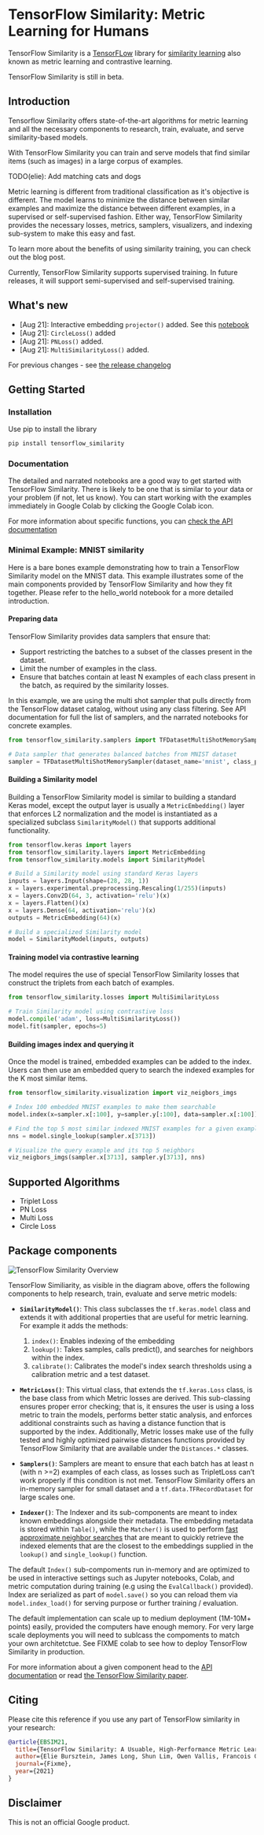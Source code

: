 # TensorFlow Similarity: Metric Learning for Humans

TensorFlow Similarity is a [TensorFLow](https://tensorflow.org) library for [similarity learning](https://en.wikipedia.org/wiki/Similarity_learning) also known as metric learning and contrastive learning.

TensorFlow Similarity is still in beta.

## Introduction

Tensorflow Similarity offers state-of-the-art algorithms for metric learning and all the necessary components to research, train, evaluate, and serve similarity-based models.

With TensorFlow Similarity you can train and serve models that find similar items
(such as images) in a large corpus of examples.

TODO(elie): Add matching cats and dogs

Metric learning is different from traditional classification as it's objective is different. The model learns to minimize the distance between similar examples and maximize the distance between different examples, in a supervised or self-supervised fashion. Either way, TensorFlow Similarity provides the necessary losses, metrics, samplers, visualizers, and indexing sub-system to make this easy and fast. 

To learn more about the benefits of using similarity training, you can check out the blog post.

Currently, TensorFlow Similarity supports supervised training. In future releases, it will support semi-supervised and self-supervised training. 

## What's new

- [Aug 21]: Interactive embedding `projector()` added. See this [notebook](examples/supervized_visualization/)
- [Aug 21]: `CircleLoss()` added
- [Aug 21]: `PNLoss()` added.
- [Aug 21]: `MultiSimilarityLoss()` added.

For previous changes - see [the release changelog](./releases.md)

## Getting Started

### Installation

Use pip to install the library

```python
pip install tensorflow_similarity
```

### Documentation

The detailed and narrated notebooks are a good way to get started with TensorFlow Similarity. There is likely to be one that is similar to your data or your problem (if not, let us know). You can start working with the examples immediately in Google Colab by clicking the Google Colab icon.

For more information about specific functions, you can [check the API documentation](api/)

### Minimal Example: MNIST similarity

Here is a bare bones example demonstrating how to train a TensorFlow Similarity model on the MNIST data. This example illustrates some of the main components provided by TensorFlow Similarity and how they fit together. Please refer to the hello_world notebook for a more detailed introduction.

#### Preparing data

TensorFlow Similarity provides data samplers that ensure that:
- Support restricting the batches to a subset of the classes present in the dataset.
- Limit the number of examples in the class.
- Ensure that batches contain at least N examples of each class present in the batch, as required by the similarity losses.

In this example, we are using the multi shot sampler that pulls directly from the TensorFlow dataset catalog, without using any class filtering. See API documentation for full the list of samplers, and the narrated notebooks for concrete examples.

```python
from tensorflow_similarity.samplers import TFDatasetMultiShotMemorySampler

# Data sampler that generates balanced batches from MNIST dataset
sampler = TFDatasetMultiShotMemorySampler(dataset_name='mnist', class_per_batch=10)
```

#### Building a Similarity model

Building a TensorFlow Similarity model is similar to building a standard Keras model, except the output layer is usually a `MetricEmbedding()` layer that enforces L2 normalization and the model is instantiated as a specialized subclass `SimilarityModel()` that supports additional functionality.

```python
from tensorflow.keras import layers
from tensorflow_similarity.layers import MetricEmbedding
from tensorflow_similarity.models import SimilarityModel

# Build a Similarity model using standard Keras layers
inputs = layers.Input(shape=(28, 28, 1))
x = layers.experimental.preprocessing.Rescaling(1/255)(inputs)
x = layers.Conv2D(64, 3, activation='relu')(x)
x = layers.Flatten()(x)
x = layers.Dense(64, activation='relu')(x)
outputs = MetricEmbedding(64)(x)

# Build a specialized Similarity model
model = SimilarityModel(inputs, outputs)
```

#### Training model via contrastive learning

The model requires the use of special TensorFlow Similarity losses that construct the triplets from each batch of examples.

```python
from tensorflow_similarity.losses import MultiSimilarityLoss

# Train Similarity model using contrastive loss
model.compile('adam', loss=MultiSimilarityLoss())
model.fit(sampler, epochs=5)
```

#### Building images index and querying it

Once the model is trained, embedded examples can be added to the index. Users can then use an embedded query to search the indexed examples for the K most similar items.

```python
from tensorflow_similarity.visualization import viz_neigbors_imgs

# Index 100 embedded MNIST examples to make them searchable
model.index(x=sampler.x[:100], y=sampler.y[:100], data=sampler.x[:100])

# Find the top 5 most similar indexed MNIST examples for a given example
nns = model.single_lookup(sampler.x[3713])

# Visualize the query example and its top 5 neighbors
viz_neigbors_imgs(sampler.x[3713], sampler.y[3713], nns)
```

## Supported Algorithms

- Triplet Loss 
- PN Loss 
- Multi Loss
- Circle Loss

## Package components

![TensorFlow Similarity Overview](assets/images/tfsim_overview.png)

TensorFlow Similiarity, as visible in the diagram above, offers the following
components to help research, train, evaluate and serve metric models:

- **`SimilarityModel()`**: This class subclasses the `tf.keras.model` class and extends it with additional properties that are useful for metric learning. For example it adds the methods:
  1. `index()`: Enables indexing of the embedding
  2. `lookup()`: Takes samples, calls predict(), and searches for neighbors within the index.
  3. `calibrate()`: Calibrates the model's index search thresholds using a calibration metric and a test dataset.

- **`MetricLoss()`**:  This virtual class, that extends the `tf.keras.Loss` class, is the base class from which Metric losses are derived. This sub-classing ensures proper error checking; that is, it ensures the user is using a loss metric to train the models, performs better static analysis, and enforces additional constraints such as having a distance function that is supported by the index. Additionally, Metric losses make use of the fully tested and highly optimized pairwise distances functions provided by TensorFlow Similarity that are available under the `Distances.*` classes.

- **`Samplers()`**: Samplers are meant to ensure that each batch has at least n (with n >=2) examples of each class, as losses such as TripletLoss can’t work properly if this condition is not met. TensorFlow Similarity offers an in-memory sampler for small dataset and a `tf.data.TFRecordDataset` for large scales one.

- **`Indexer()`**: The Indexer and its sub-components are meant to index known embeddings alongside their metadata. The embedding metadata is stored within `Table()`, while the `Matcher()` is used to perform [fast approximate neighbor searches](https://en.wikipedia.org/wiki/Nearest_neighbor_search) that are meant to quickly retrieve the indexed elements that are the closest to the embeddings supplied in the `lookup()` and `single_lookup()` function.

The default `Index()` sub-compoments run in-memory and are optimized to be used in interactive settings such as Jupyter notebooks, Colab, and metric computation during training (e.g using the `EvalCallback()` provided). Index are serialized as part of `model.save()` so you can reload them via `model.index_load()` for serving purpose or further training / evaluation.

The default implementation can scale up to medium deployment (1M-10M+ points) easily, provided the computers have enough memory. For very large scale deployments you will need to sublcass the compoments to match your own architetctue. See FIXME colab to see how to deploy TensorFlow Similarity in production.

For more information about a given component head to the [API documentation](api/) or read [the TensorFlow Similarity paper](FIXME).


## Citing

Please cite this reference if you use any part of TensorFlow similarity in your research:

```bibtex
@article{EBSIM21,
  title={TensorFlow Similarity: A Usuable, High-Performance Metric Learning Library},
  author={Elie Bursztein, James Long, Shun Lim, Owen Vallis, Francois Chollet},
  journal={Fixme},
  year={2021}
}
```

## Disclaimer

This is not an official Google product.
